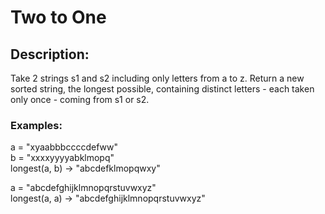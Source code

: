 # Two to One

## Description:  
  
Take 2 strings s1 and s2 including only letters from a to z. Return a new sorted string, the longest possible, containing distinct letters - each taken only once - coming from s1 or s2.

### Examples:  
a = "xyaabbbccccdefww"  
b = "xxxxyyyyabklmopq"  
longest(a, b) -> "abcdefklmopqwxy"  
  
a = "abcdefghijklmnopqrstuvwxyz"  
longest(a, a) -> "abcdefghijklmnopqrstuvwxyz" 

